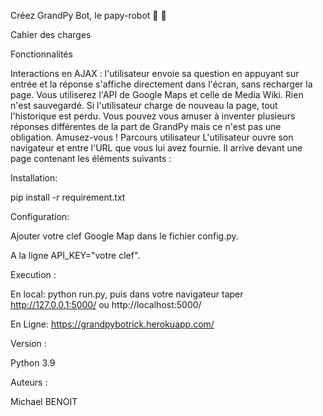 Créez GrandPy Bot, le papy-robot 🤖 👴

Cahier des charges

Fonctionnalités

Interactions en AJAX : l'utilisateur envoie sa question en appuyant sur entrée et la réponse s'affiche directement dans l'écran, sans recharger la page.
Vous utiliserez l'API de Google Maps et celle de Media Wiki.
Rien n'est sauvegardé. Si l'utilisateur charge de nouveau la page, tout l'historique est perdu.
Vous pouvez vous amuser à inventer plusieurs réponses différentes de la part de GrandPy mais ce n'est pas une obligation. Amusez-vous !
Parcours utilisateur
L'utilisateur ouvre son navigateur et entre l'URL que vous lui avez fournie. Il arrive devant une page contenant les éléments suivants :

Installation:

pip install -r requirement.txt

Configuration:

Ajouter votre clef Google Map dans le fichier config.py.

A la ligne API_KEY="votre clef".

Execution :

En local:
python run.py, puis dans votre navigateur taper http://127.0.0.1:5000/ ou http://localhost:5000/

En Ligne: https://grandpybotrick.herokuapp.com/

Version :

Python 3.9

Auteurs :

Michael BENOIT

